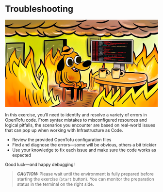 # Troubleshooting

![Everything fine](./assets/syntax_error.png)

In this exercise, you’ll need to identify and resolve a variety of errors in OpenTofu code. From syntax mistakes to misconfigured resources and logical pitfalls, the scenarios you encounter are based on real-world issues that can pop up when working with Infrastructure as Code.

- Review the provided OpenTofu configuration files
- Find and diagnose the errors—some will be obvious, others a bit trickier
- Use your knowledge to fix each issue and make sure the code works as expected

Good luck—and happy debugging!

> **_CAUTION:_** Please wait until the environment is fully prepared before starting the exercise (`Start` button). You can monitor the preparation status in the terminal on the right side.
